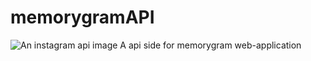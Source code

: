 # memorygramAPI  
![An instagram api image](instagram-3814055_1280)
A api side for memorygram web-application
